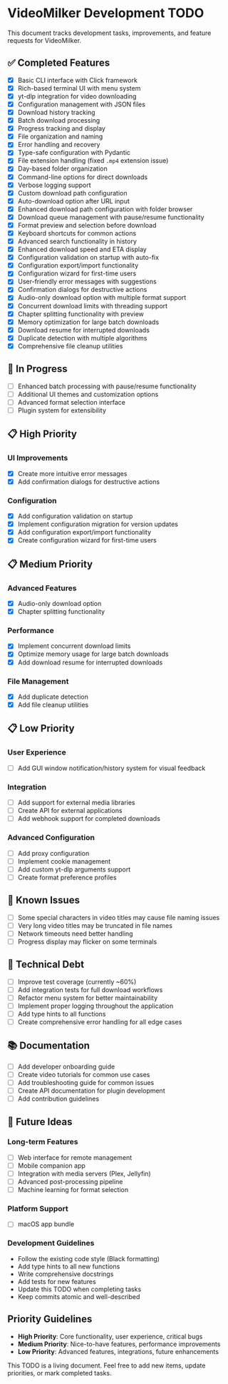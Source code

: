 # VideoMilker Development TODO

This document tracks development tasks, improvements, and feature requests for VideoMilker.

## ✅ Completed Features

- [x] Basic CLI interface with Click framework
- [x] Rich-based terminal UI with menu system
- [x] yt-dlp integration for video downloading
- [x] Configuration management with JSON files
- [x] Download history tracking
- [x] Batch download processing
- [x] Progress tracking and display
- [x] File organization and naming
- [x] Error handling and recovery
- [x] Type-safe configuration with Pydantic
- [x] File extension handling (fixed `.mp4` extension issue)
- [x] Day-based folder organization
- [x] Command-line options for direct downloads
- [x] Verbose logging support
- [x] Custom download path configuration
- [x] Auto-download option after URL input
- [x] Enhanced download path configuration with folder browser
- [x] Download queue management with pause/resume functionality
- [x] Format preview and selection before download
- [x] Keyboard shortcuts for common actions
- [x] Advanced search functionality in history
- [x] Enhanced download speed and ETA display
- [x] Configuration validation on startup with auto-fix
- [x] Configuration export/import functionality
- [x] Configuration wizard for first-time users
- [x] User-friendly error messages with suggestions
- [x] Confirmation dialogs for destructive actions
- [x] Audio-only download option with multiple format support
- [x] Concurrent download limits with threading support
- [x] Chapter splitting functionality with preview
- [x] Memory optimization for large batch downloads
- [x] Download resume for interrupted downloads
- [x] Duplicate detection with multiple algorithms
- [x] Comprehensive file cleanup utilities

## 🚧 In Progress

- [ ] Enhanced batch processing with pause/resume functionality
- [ ] Additional UI themes and customization options
- [ ] Advanced format selection interface
- [ ] Plugin system for extensibility

## 📋 High Priority

### UI Improvements

- [x] Create more intuitive error messages
- [x] Add confirmation dialogs for destructive actions

### Configuration

- [x] Add configuration validation on startup
- [x] Implement configuration migration for version updates
- [x] Add configuration export/import functionality
- [x] Create configuration wizard for first-time users

## 📋 Medium Priority

### Advanced Features

- [x] Audio-only download option
- [x] Chapter splitting functionality

### Performance

- [x] Implement concurrent download limits
- [x] Optimize memory usage for large batch downloads
- [x] Add download resume for interrupted downloads

### File Management

- [x] Add duplicate detection
- [x] Add file cleanup utilities

## 📋 Low Priority

### User Experience

- [ ] Add GUI window notification/history system for visual feedback

### Integration

- [ ] Add support for external media libraries
- [ ] Create API for external applications
- [ ] Add webhook support for completed downloads

### Advanced Configuration

- [ ] Add proxy configuration
- [ ] Implement cookie management
- [ ] Add custom yt-dlp arguments support
- [ ] Create format preference profiles

## 🐛 Known Issues

- [ ] Some special characters in video titles may cause file naming issues
- [ ] Very long video titles may be truncated in file names
- [ ] Network timeouts need better handling
- [ ] Progress display may flicker on some terminals

## 🔧 Technical Debt

- [ ] Improve test coverage (currently ~60%)
- [ ] Add integration tests for full download workflows
- [ ] Refactor menu system for better maintainability
- [ ] Implement proper logging throughout the application
- [ ] Add type hints to all functions
- [ ] Create comprehensive error handling for all edge cases

## 📚 Documentation

- [ ] Add developer onboarding guide
- [ ] Create video tutorials for common use cases
- [ ] Add troubleshooting guide for common issues
- [ ] Create API documentation for plugin development
- [ ] Add contribution guidelines

## 🚀 Future Ideas

### Long-term Features

- [ ] Web interface for remote management
- [ ] Mobile companion app
- [ ] Integration with media servers (Plex, Jellyfin)
- [ ] Advanced post-processing pipeline
- [ ] Machine learning for format selection

### Platform Support

- [ ] macOS app bundle

### Development Guidelines

- Follow the existing code style (Black formatting)
- Add type hints to all new functions
- Write comprehensive docstrings
- Add tests for new features
- Update this TODO when completing tasks
- Keep commits atomic and well-described

## Priority Guidelines

- **High Priority**: Core functionality, user experience, critical bugs
- **Medium Priority**: Nice-to-have features, performance improvements
- **Low Priority**: Advanced features, integrations, future enhancements

This TODO is a living document. Feel free to add new items, update priorities, or mark completed tasks.
